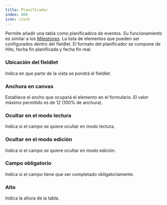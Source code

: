 ```yaml
---
title: Planificador
index: 400
icon: clock
---
```


Permite añadir una tabla como planificadora de eventos.
Su funcionamiento es similar a los [Milestones](rules/palette/fieldlets/Milestones).
La lista de elementos que pueden ser configurados dentro del fieldlet.
El formato del planificador se compone de Hito, fecha fin planificada y fecha fin real.

### Ubicación del fieldlet

Indica en que parte de la vista se pondrá el fieldlet.

### Anchura en canvas

Establece el ancho que ocupará el elemento en el formulario. El valor máximo permitido es de 12 (100% de anchura).

### Ocultar en el modo lectura

Indica si el campo se quiere ocultar en modo lectura.

### Ocultar en el modo edición

Indica si el campo se quiere ocultar en modo edición.

### Campo obligatorio

Indica si el campo tiene que ser completado obligatoriamente.

### Alto

Indica la altura de la tabla.
